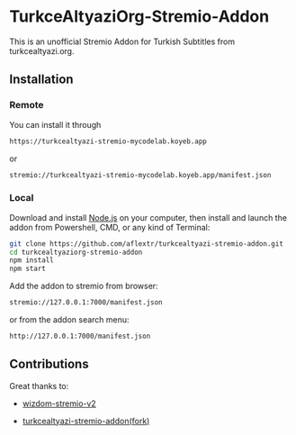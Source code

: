 
# TurkceAltyaziOrg-Stremio-Addon

This is an unofficial Stremio Addon for Turkish Subtitles from turkcealtyazi.org.

## Installation

### Remote

You can install it through

```sh {"id":"01HS1K9537SBFVP1Q2C1HM75A7"}
https://turkcealtyazi-stremio-mycodelab.koyeb.app
```

or

```sh {"id":"01HS1K9537SBFVP1Q2C2XX2N4Q"}
stremio://turkcealtyazi-stremio-mycodelab.koyeb.app/manifest.json
```

### Local

Download and install [Node.js](https://nodejs.org/en/download/) on your computer, then install and launch the addon from Powershell, CMD, or any kind of Terminal:

```sh {"id":"01HS1K9537SBFVP1Q2C4V6HGFQ"}
git clone https://github.com/aflextr/turkcealtyazi-stremio-addon.git
cd turkcealtyaziorg-stremio-addon
npm install
npm start
```

Add the addon to stremio from browser:

```sh {"id":"01HS1K9537SBFVP1Q2C5VFA82C"}
stremio://127.0.0.1:7000/manifest.json
```

or from the addon search menu:

```sh {"id":"01HS1K9537SBFVP1Q2C8JTQG7Q"}
http://127.0.0.1:7000/manifest.json
```

## Contributions

Great thanks to:

* [wizdom-stremio-v2](https://github.com/maormagori/wizdom-stremio-v2)

* [turkcealtyazi-stremio-addon(fork)](https://github.com/gorlev/turkcealtyaziorg-stremio-addon)


